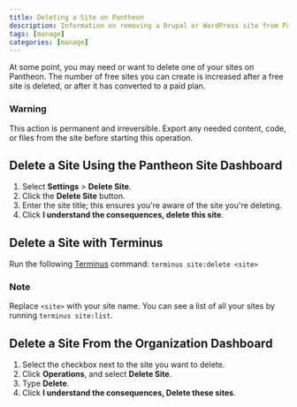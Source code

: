 ```yaml
---
title: Deleting a Site on Pantheon
description: Information on removing a Drupal or WordPress site from Pantheon.
tags: [manage]
categories: [manage]
---
```

At some point, you may need or want to delete one of your sites on Pantheon. The number of free sites you can create is increased after a free site is deleted, or after it has converted to a paid plan.

<div class="alert alert-danger" role="alert">
<h3 class="info">Warning</h3>
<p>This action is permanent and irreversible. Export any needed content, code, or files from the site before starting this operation.</p>
</div>

## Delete a Site Using the Pantheon Site Dashboard
1. Select **Settings** > **Delete Site**.
2. Click the **Delete Site** button.
3. Enter the site title; this ensures you're aware of the site you're deleting.
4. Click **I understand the consequences, delete this site**.

## Delete a Site with Terminus
Run the following [Terminus](/docs/terminus/) command:
`terminus site:delete <site>`

<div class="alert alert-info" role="alert">
<h3 class="info">Note</h3>
<p>Replace <code>&lt;site&gt;</code> with your site name. You can see a list of all your sites by running <code>terminus site:list</code>.</p></div>

## Delete a Site From the Organization Dashboard

1. Select the checkbox next to the site you want to delete.
2. Click **Operations**, and select **Delete Site**.
3. Type **Delete**.
4. Click **I understand the consequences, Delete these sites**.

